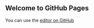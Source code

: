 ## Welcome to GitHub Pages

You can use the [editor on GitHub](https://github.com/deeaglespitchs/deeaglespitchs.github.io/edit/master/README.md)
